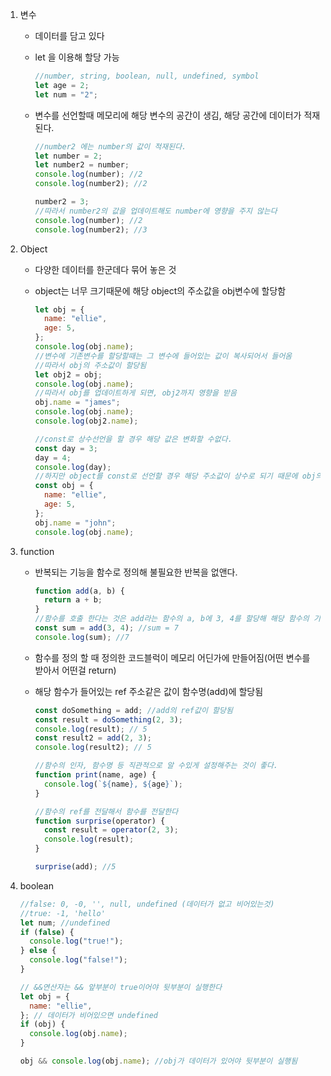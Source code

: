 1. 변수

   - 데이터를 담고 있다
   - let 을 이용해 할당 가능
     ```javascript
     //number, string, boolean, null, undefined, symbol
     let age = 2;
     let num = "2";
     ```
   - 변수를 선언할때 메모리에 해당 변수의 공간이 생김, 해당 공간에 데이터가 적재된다.

     ```javascript
     //number2 에는 number의 값이 적재된다.
     let number = 2;
     let number2 = number;
     console.log(number); //2
     console.log(number2); //2

     number2 = 3;
     //따라서 number2의 값을 업데이트해도 number에 영향을 주지 않는다
     console.log(number); //2
     console.log(number2); //3
     ```

2. Object

   - 다양한 데이터를 한군데다 묶어 놓은 것
   - object는 너무 크기때문에 해당 object의 주소값을 obj변수에 할당함

     ```javascript
     let obj = {
       name: "ellie",
       age: 5,
     };
     console.log(obj.name);
     //변수에 기존변수를 할당할때는 그 변수에 들어있는 값이 복사되어서 들어옴
     //따라서 obj의 주소값이 할당됨
     let obj2 = obj;
     console.log(obj.name);
     //따라서 obj를 업데이트하게 되면, obj2까지 영향을 받음
     obj.name = "james";
     console.log(obj.name);
     console.log(obj2.name);

     //const로 상수선언을 할 경우 해당 값은 변화할 수없다.
     const day = 3;
     day = 4;
     console.log(day);
     //하지만 object를 const로 선언할 경우 해당 주소값이 상수로 되기 때문에 obj의 값들은 수정이 가능하다
     const obj = {
       name: "ellie",
       age: 5,
     };
     obj.name = "john";
     console.log(obj.name);
     ```

3. function

   - 반복되는 기능을 함수로 정의해 불필요한 반복을 없앤다.
     ```javascript
     function add(a, b) {
       return a + b;
     }
     //함수를 호출 한다는 것은 add라는 함수의 a, b에 3, 4를 할당해 해당 함수의 기능을 하고 return되는 것
     const sum = add(3, 4); //sum = 7
     console.log(sum); //7
     ```
   - 함수를 정의 할 때 정의한 코드블럭이 메모리 어딘가에 만들어짐(어떤 변수를 받아서 어떤걸 return)
   - 해당 함수가 들어있는 ref 주소같은 값이 함수명(add)에 할당됨

     ```javascript
     const doSomething = add; //add의 ref값이 할당됨
     const result = doSomething(2, 3);
     console.log(result); // 5
     const result2 = add(2, 3);
     console.log(result2); // 5

     //함수의 인자, 함수명 등 직관적으로 알 수있게 설정해주는 것이 좋다.
     function print(name, age) {
       console.log(`${name}, ${age}`);
     }

     //함수의 ref를 전달해서 함수를 전달한다
     function surprise(operator) {
       const result = operator(2, 3);
       console.log(result);
     }

     surprise(add); //5
     ```

4. boolean

   ```javascript
   //false: 0, -0, '', null, undefined (데이터가 없고 비어있는것)
   //true: -1, 'hello'
   let num; //undefined
   if (false) {
     console.log("true!");
   } else {
     console.log("false!");
   }

   // &&연산자는 && 앞부분이 true이어야 뒷부분이 실행한다
   let obj = {
     name: "ellie",
   }; // 데이터가 비어있으면 undefined
   if (obj) {
     console.log(obj.name);
   }

   obj && console.log(obj.name); //obj가 데이터가 있어야 뒷부분이 실행됨
   ```
